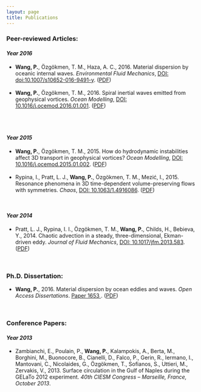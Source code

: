 ```yaml
---
layout: page
title: Publications
---
```


<body>
<h3>Peer-reviewed Articles:</h3>
<h4><strong><em>Year 2016</em></strong></h4>
<ul>
  <li><strong>Wang, P.</strong>, Özgökmen, T. M., Haza, A. C., 2016. Material dispersion by oceanic internal waves. <em>Environmental Fluid Mechanics</em>, <a href="http://link.springer.com/article/10.1007%2Fs10652-016-9491-y" target="_blank"> DOI: doi:10.1007/s10652-016-9491-y</a>. (<a href="/docs/publications/2016_3_Wang_EFM.pdf" target="_blank">PDF</a>)</li>
  <br />
  <li><strong>Wang, P.</strong>, Özgökmen, T. M., 2016. Spiral inertial waves emitted from geophysical vortices. <em>Ocean Modelling</em>, <a href="http://dx.doi.org/10.1016/j.ocemod.2016.01.001" target="_blank"> DOI: 10.1016/j.ocemod.2016.01.001</a>. (<a href="/docs/publications/2016_1_Wang_OM.pdf" target="_blank">PDF</a>)</li>
  <br />
</ul>
<p>&nbsp;</p>
    
<h4><strong><em>Year 2015</em></strong></h4>
<ul>  
  <li><strong>Wang, P.</strong>, Özgökmen, T. M., 2015. How do hydrodynamic instabilities affect 3D transport in geophysical vortices? <em>Ocean Modelling</em>, <a href="http://dx.doi.org/10.1016/j.ocemod.2015.01.002" target="_blank"> DOI: 10.1016/j.ocemod.2015.01.002</a>. (<a href="/docs/publications/2015_1_Wang_OM.pdf" target="_blank">PDF</a>)</li>
  <br />
  <li>Rypina, I., Pratt, L. J., <strong>Wang, P.</strong>, Özgökmen, T. M., Mezić, I., 2015. Resonance phenomena in 3D time-dependent volume-preserving flows with symmetries. <em>Chaos</em>, <a href="http://dx.doi.org/10.1063/1.4916086" target="_blank"> DOI: 10.1063/1.4916086</a>. (<a href="/docs/publications/2015_2_Rypina_C.pdf" target="_blank">PDF</a>)</li>
</ul>
<p>&nbsp;</p>
    
<h4><strong><em>Year 2014</em></strong></h4>
<ul>
  <li>Pratt, L. J., Rypina, I. I., Özgökmen, T. M., <strong>Wang, P.</strong>, Childs, H., Bebieva, Y., 2014. Chaotic advection in a steady, three-dimensional, Ekman-driven eddy. <em>Journal of Fluid Mechanics</em>, <a href="http://dx.doi.org/10.1017/jfm.2013.583" target="_blank"> DOI: 10.1017/jfm.2013.583</a>. (<a href="/docs/publications/2014_1_Pratt_JFM" target="_blank">PDF</a>)</li>
</ul>
<p>&nbsp;</p>
    
<h3>Ph.D. Dissertation:</h3>
    <ul>
        <li><strong>Wang, P.</strong>, 2016. Material dispersion by ocean eddies and waves. <em>Open Access Dissertations</em>. <a href="http://scholarlyrepository.miami.edu/oa_dissertations/1653/" target="_blank"> Paper 1653 </a>. (<a href="/docs/publications/2016_2_Wang_OAD.pdf" target="_blank">PDF</a>)</li>
    </ul>
<p>&nbsp;</p>
    
<h3>Conference Papers:</h3>
    <h4><strong><em>Year 2013</em></strong></h4>
    <ul>
        <li>Zambianchi, E., Poulain, P., <strong>Wang, P.</strong>,  Kalampokis, A.,  Berta, M.,  Borghini, M.,  Buonocore, B.,  Cianelli, D.,  Falco, P.,  Gerin, R.,  Iermano, I.,  Mantovani, C.,  Nicolaides, G., Özgökmen, T.,  Sofianos, S.,  Uttieri, M.,  Zervakis, V., 2013. Surface circulation in the Gulf of Naples during the GELaTo 2012 experiment. <em>40th CIESM Congress – Marseille, France, October 2013</em>. </li>
    </ul>

</body>
